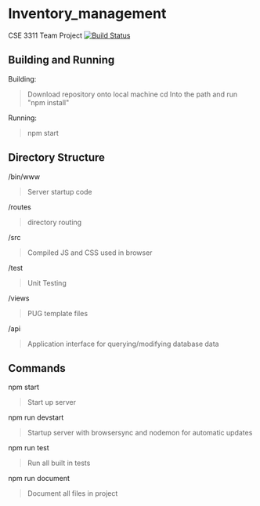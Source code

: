 # Inventory_management

CSE 3311 Team Project [![Build Status](https://travis-ci.org/uta-cse-3311/inventory_management.svg?branch=master)](https://travis-ci.org/uta-cse-3311/inventory_management)

## Building and Running

Building:

> Download repository onto local machine
> cd Into the path and run "npm install"

Running:

> npm start

## Directory Structure

/bin/www

> Server startup code

/routes

> directory routing

/src

> Compiled JS and CSS used in browser

/test

> Unit Testing

/views

> PUG template files

/api

> Application interface for querying/modifying database data

## Commands

npm start

> Start up server

npm run devstart

> Startup server with browsersync and nodemon for automatic updates

npm run test

> Run all built in tests

npm run document

> Document all files in project
